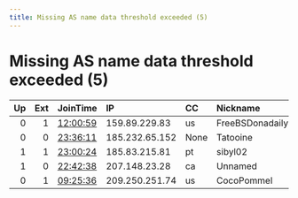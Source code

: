 ```yaml
---
title: Missing AS name data threshold exceeded (5)
---
```


# Missing AS name data threshold exceeded (5)

|   Up |   Ext | JoinTime                                                                                            | IP             | CC   | Nickname        |   ORp |   Dirp | Version   | Contact                         | OS      |   eFamMembers |
|-----:|------:|:----------------------------------------------------------------------------------------------------|:---------------|:-----|:----------------|------:|-------:|:----------|:--------------------------------|:--------|--------------:|
|    0 |     1 | [12:00:59](https://metrics.torproject.org/rs.html#details/2EA32943BFB436A2EC0E7D83D96285900F58DE35) | 159.89.229.83  | us   | FreeBSDonadaily |  9001 |      0 | 0.3.1.9   | None                            | FreeBSD |             1 |
|    0 |     0 | [23:36:11](https://metrics.torproject.org/rs.html#details/1DBCBF055EFCF1B3D032ADDCFA0098BC5B7D4D02) | 185.232.65.152 | None | Tatooine        |   443 |   9030 | 0.3.2.9   | theonionfactory&lt;AT&gt;proton | Linux   |             3 |
|    1 |     1 | [23:00:24](https://metrics.torproject.org/rs.html#details/100B2D47EE07F708A8F051965AA0083087069344) | 185.83.215.81  | pt   | sibyl02         |   443 |     80 | 0.3.2.9   | abuse at sibyl.world            | Linux   |             1 |
|    1 |     0 | [22:42:38](https://metrics.torproject.org/rs.html#details/813B48A56ED6570132DF31BCE0B389744AD64212) | 207.148.23.28  | ca   | Unnamed         | 34153 |      0 | 0.3.2.9   | None                            | Linux   |             1 |
|    0 |     1 | [09:25:36](https://metrics.torproject.org/rs.html#details/0CDEFAF225CBE2C5B14609A1498149E4396E7E77) | 209.250.251.74 | us   | CocoPommel      |  9001 |      0 | 0.2.9.14  | coco tor relay@tuta.io          | Linux   |             1 |
